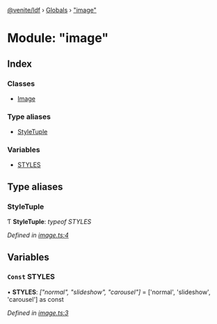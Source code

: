[@venite/ldf](../README.md) › [Globals](../globals.md) › ["image"](_image_.md)

# Module: "image"

## Index

### Classes

* [Image](../classes/_image_.image.md)

### Type aliases

* [StyleTuple](_image_.md#styletuple)

### Variables

* [STYLES](_image_.md#const-styles)

## Type aliases

###  StyleTuple

Ƭ **StyleTuple**: *typeof STYLES*

*Defined in [image.ts:4](https://github.com/gbj/venite/blob/da9c99aa/ldf/src/image.ts#L4)*

## Variables

### `Const` STYLES

• **STYLES**: *["normal", "slideshow", "carousel"]* = ['normal', 'slideshow', 'carousel'] as const

*Defined in [image.ts:3](https://github.com/gbj/venite/blob/da9c99aa/ldf/src/image.ts#L3)*
